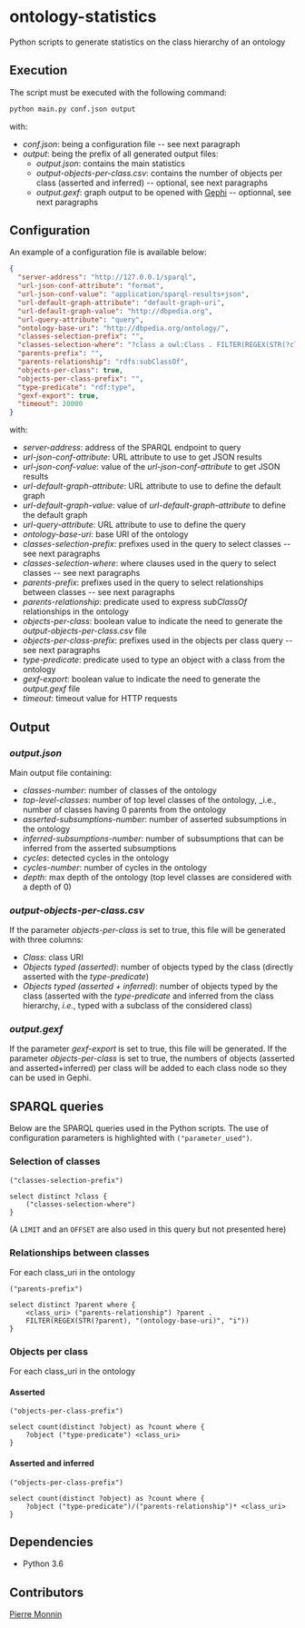 # ontology-statistics

Python scripts to generate statistics on the class hierarchy of an ontology

## Execution

The script must be executed with the following command:

```bash
python main.py conf.json output
```

with:

* _conf.json_: being a configuration file -- see next paragraph
* _output_: being the prefix of all generated output files:
    * _output.json_: contains the main statistics
    * _output-objects-per-class.csv_: contains the number of objects per class (asserted and inferred) -- optional, 
    see next paragraphs
    * _output.gexf_: graph output to be opened with [Gephi](https://gephi.org/) -- optionnal, see next paragraphs

## Configuration

An example of a configuration file is available below:

```json
{
  "server-address": "http://127.0.0.1/sparql",
  "url-json-conf-attribute": "format",
  "url-json-conf-value": "application/sparql-results+json",
  "url-default-graph-attribute": "default-graph-uri",
  "url-default-graph-value": "http://dbpedia.org",
  "url-query-attribute": "query",
  "ontology-base-uri": "http://dbpedia.org/ontology/",
  "classes-selection-prefix": "",
  "classes-selection-where": "?class a owl:Class . FILTER(REGEX(STR(?class), \"http://dbpedia.org/ontology/\", \"i\")) .",
  "parents-prefix": "",
  "parents-relationship": "rdfs:subClassOf",
  "objects-per-class": true,
  "objects-per-class-prefix": "",
  "type-predicate": "rdf:type",
  "gexf-export": true,
  "timeout": 20000
}
```

with:

* _server-address_: address of the SPARQL endpoint to query
* _url-json-conf-attribute_: URL attribute to use to get JSON results
* _url-json-conf-value_: value of the _url-json-conf-attribute_ to get JSON results
* _url-default-graph-attribute_: URL attribute to use to define the default graph
* _url-default-graph-value_: value of _url-default-graph-attribute_ to define the default graph
* _url-query-attribute_: URL attribute to use to define the query
* _ontology-base-uri_: base URI of the ontology
* _classes-selection-prefix_: prefixes used in the query to select classes -- see next paragraphs
* _classes-selection-where_: where clauses used in the query to select classes -- see next paragraphs
* _parents-prefix_: prefixes used in the query to select relationships between classes -- see next paragraphs
* _parents-relationship_: predicate used to express _subClassOf_ relationships in the ontology
* _objects-per-class_: boolean value to indicate the need to generate the _output-objects-per-class.csv_ file
* _objects-per-class-prefix_: prefixes used in the objects per class query -- see next paragraphs
* _type-predicate_: predicate used to type an object with a class from the ontology
* _gexf-export_: boolean value to indicate the need to generate the _output.gexf_ file
* _timeout_: timeout value for HTTP requests

## Output

### _output.json_

Main output file containing:

* _classes-number_: number of classes of the ontology
* _top-level-classes_: number of top level classes of the ontology, _i.e., number of classes having 0 parents from the 
ontology
* _asserted-subsumptions-number_: number of asserted subsumptions in the ontology
* _inferred-subsumptions-number_: number of subsumptions that can be inferred from the asserted subsumptions
* _cycles_: detected cycles in the ontology
* _cycles-number_: number of cycles in the ontology
* _depth_: max depth of the ontology (top level classes are considered with a depth of 0)


### _output-objects-per-class.csv_

If the parameter _objects-per-class_ is set to true, this file will be generated with three columns:
 
* _Class_: class URI
* _Objects typed (asserted)_: number of objects typed by the class (directly asserted with the _type-predicate_)
* _Objects typed (asserted + inferred)_: number of objects typed by the class (asserted with the _type-predicate_ and 
inferred from the class hierarchy, _i.e._, typed with a subclass of the considered class)

### _output.gexf_

If the parameter _gexf-export_ is set to true, this file will be generated.
If the parameter _objects-per-class_ is set to true, the numbers of objects (asserted and asserted+inferred) per class 
will be added to each class node so they can be used in Gephi.

## SPARQL queries

Below are the SPARQL queries used in the Python scripts. The use of configuration parameters is highlighted 
with ``("parameter_used")``.

### Selection of classes

```sparql
("classes-selection-prefix")

select distinct ?class {
    ("classes-selection-where")
}
```

(A ``LIMIT`` and an ``OFFSET`` are also used in this query but not presented here)

### Relationships between classes

For each class_uri in the ontology

```sparql
("parents-prefix")

select distinct ?parent where {
    <class_uri> ("parents-relationship") ?parent . 
    FILTER(REGEX(STR(?parent), "(ontology-base-uri)", "i"))
}
```

### Objects per class

For each class_uri in the ontology

#### Asserted

```sparql
("objects-per-class-prefix")

select count(distinct ?object) as ?count where {
    ?object ("type-predicate") <class_uri>
}
```

#### Asserted and inferred

```sparql
("objects-per-class-prefix")

select count(distinct ?object) as ?count where {
    ?object ("type-predicate")/("parents-relationship")* <class_uri> 
}
```

## Dependencies

* Python 3.6

## Contributors

[Pierre Monnin](https://pmonnin.github.io/)
